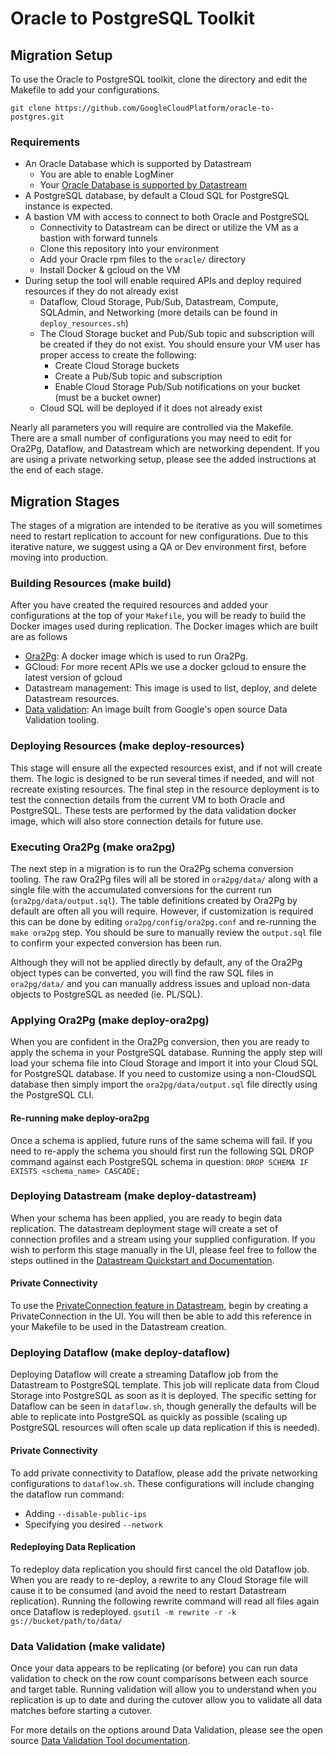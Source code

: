 # Oracle to PostgreSQL Toolkit

## Migration Setup
To use the Oracle to PostgreSQL toolkit, clone the directory and edit the Makefile to add your configurations.

`git clone https://github.com/GoogleCloudPlatform/oracle-to-postgres.git`

### Requirements

- An Oracle Database which is supported by Datastream
    - You are able to enable LogMiner
    - Your [Oracle Database is supported by Datastream](https://cloud.google.com/datastream/docs/sources?hl=pl#oracleknownlimitations)
- A PostgreSQL database, by default a Cloud SQL for PostgreSQL instance is expected.
- A bastion VM with access to connect to both Oracle and PostgreSQL
    - Connectivity to Datastream can be direct or utilize the VM as a bastion with forward tunnels
    - Clone this repository into your environment
    - Add your Oracle rpm files to the `oracle/` directory
    - Install Docker & gcloud on the VM
- During setup the tool will enable required APIs and deploy required resources if they do not already exist
    - Dataflow, Cloud Storage, Pub/Sub, Datastream, Compute, SQLAdmin, and Networking (more details can be found in `deploy_resources.sh`)
    - The Cloud Storage bucket and Pub/Sub topic and subscription will be created if they do not exist.  You should ensure your VM user has proper access to create the following:
        - Create Cloud Storage buckets
        - Create a Pub/Sub topic and subscription
        - Enable Cloud Storage Pub/Sub notifications on your bucket (must be a bucket owner)
    - Cloud SQL will be deployed if it does not already exist

Nearly all parameters you will require are controlled via the Makefile.  
There are a small number of configurations you may need to edit for Ora2Pg, Dataflow, and Datastream which  are networking dependent.  If you are using a private networking setup, please see the added instructions at the end of each stage.

## Migration Stages
The stages of a migration are intended to be iterative as you will sometimes need to restart replication to account for new configurations.  Due to this iterative nature, we suggest using a QA or Dev environment first, before moving into production.

### Building Resources (make build)
After you have created the required resources and added your configurations at the top of your `Makefile`, you will be ready to build the Docker images used during replication.
The Docker images which are built are as follows
- [Ora2Pg](http://ora2pg.darold.net/): A docker image which is used to run Ora2Pg.
- GCloud: For more recent APIs we use a docker gcloud to ensure the latest version of gcloud
- Datastream management: This image is used to list, deploy, and delete Datastream resources.
- [Data validation](https://github.com/GoogleCloudPlatform/professional-services-data-validator): An image built from Google's open source Data Validation tooling.

### Deploying Resources (make deploy-resources)

This stage will ensure all the expected resources exist, and if not will create them.  The logic is designed to be run several times if needed, and will not recreate existing resources.
The final step in the resource deployment is to test the connection details from the current VM to both Oracle and PostgreSQL.  These tests are performed by the data validation docker image, which will also store connection details for future use.

### Executing Ora2Pg (make ora2pg)

The next step in a migration is to run the Ora2Pg schema conversion tooling.  The raw Ora2Pg files will all be stored in `ora2pg/data/` along with a single file with the accumulated conversions for the current run (`ora2pg/data/output.sql`).
The table definitions created by Ora2Pg by default are often all you will require. However, if customization is required this can be done by editing `ora2pg/config/ora2pg.conf` and re-running the `make ora2pg` step. You should be sure to manually review the `output.sql` file to confirm your expected conversion has been run.

Although they will not be applied directly by default, any of the Ora2Pg object types can be converted, you will find the raw SQL files in `ora2pg/data/` and you can manually address issues and upload non-data objects to PostgreSQL as needed (ie. PL/SQL).

### Applying Ora2Pg (make deploy-ora2pg)

When you are confident in the Ora2Pg conversion, then you are ready to apply the schema in your PostgreSQL database.  Running the apply step will load your schema file into Cloud Storage and import it into your Cloud SQL for PostgreSQL database.
If you need to customize using a non-CloudSQL database then simply import the `ora2pg/data/output.sql` file directly using the PostgreSQL CLI.

#### Re-running make deploy-ora2pg

Once a schema is applied, future runs of the same schema will fail. If you need to re-apply the schema you should first run the following SQL DROP command against each PostgreSQL schema in question:
`DROP SCHEMA IF EXISTS <schema_name> CASCADE;`

### Deploying Datastream (make deploy-datastream)

When your schema has been applied, you are ready to begin data replication.  The datastream deployment stage will create a set of connection profiles and a stream using your supplied configuration.
If you wish to perform this stage manually in the UI, please feel free to follow the steps outlined in the [Datastream Quickstart and Documentation](https://cloud.google.com/datastream/docs/quickstart).

#### Private Connectivity

To use the [PrivateConnection feature in Datastream](https://cloud.google.com/datastream/docs/create-a-private-connectivity-configuration), begin by creating a PrivateConnection in the UI.  You will then be able to add this reference in your Makefile to be used in the Datastream creation.

### Deploying Dataflow (make deploy-dataflow)

Deploying Dataflow will create a streaming Dataflow job from the Datastream to PostgreSQL template.  This job will replicate data from Cloud Storage into PostgreSQL as soon as it is deployed.  The specific setting for Dataflow can be seen in `dataflow.sh`, though generally the defaults will be able to replicate into PostgreSQL as quickly as possible (scaling up PostgreSQL resources will often scale up data replication if this is needed).

#### Private Connectivity

To add private connectivity to Dataflow, please add the private networking configurations to `dataflow.sh`.  These configurations will include changing the dataflow run command:
- Adding `--disable-public-ips`
- Specifying you desired `--network`

#### Redeploying Data Replication

To redeploy data replication you should first cancel the old Dataflow job. When you are ready to re-deploy, a rewrite to any Cloud Storage file will cause it to be consumed (and avoid the need to restart Datastream replication). Running the following rewrite command will read all files again once Dataflow is redeployed.
`gsutil -m rewrite -r -k gs://bucket/path/to/data/`

### Data Validation (make validate)

Once your data appears to be replicating (or before) you can run data validation to check on the row count comparisons between each source and target table.
Running validation will allow you to understand when you replication is up to date and during the cutover allow you to validate all data matches before starting a cutover.

For more details on the options around Data Validation, please see the open source [Data Validation Tool documentation](https://github.com/GoogleCloudPlatform/professional-services-data-validator).
